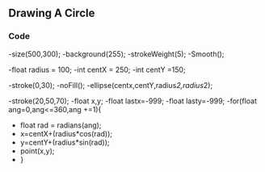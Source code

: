 ## Drawing A Circle
### Code
-size(500,300);
-background(255);
-strokeWeight(5);
-Smooth();

-float radius = 100;
-int centX = 250;
-int centY =150;

-stroke(0,30);
-noFill();
-ellipse(centx,centY,radius*2,radius*2);

-stroke(20,50,70);
-float x,y;
-float lastx=-999;
-float lasty=-999;
-for(float ang=0,ang<=360,ang +=1){
-  float rad = radians(ang);
-  x=centX+(radius*cos(rad));
-  y=centY+(radius*sin(rad));
-  point(x,y);
-  }
